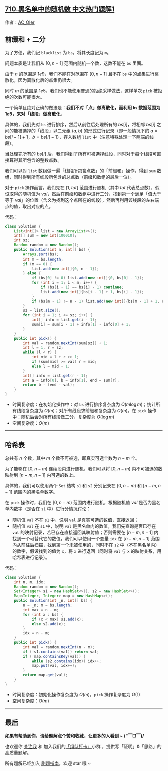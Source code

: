 ## [710.黑名单中的随机数 中文热门题解1](https://leetcode.cn/problems/random-pick-with-blacklist/solutions/100000/by-ac_oier-2rww)

作者：[AC_OIer](https://leetcode.cn/u/AC_OIer)
## 前缀和 + 二分

为了方便，我们记 `blacklist` 为 `bs`，将其长度记为 `m`。

问题本质是让我们从 $[0, n - 1]$ 范围内随机一个数，这数不能在 `bs` 里面。

由于 $n$ 的范围是 $1e9$，我们不能在对范围在 $[0, n - 1]$ 且不在 `bs` 中的点集进行离散化，因为离散化后的点集仍很大。

同时 $m$ 的范围是 $1e5$，我们也不能使用普通的拒绝采样做法，这样单次 `pick` 被拒绝的次数可能很大。

一个简单且绝对正确的做法是：**我们不对「点」做离散化，而利用 `bs` 数据范围为 $1e5$，来对「线段」做离散化**。

具体的，我们先对 `bs` 进行排序，然后从前往后处理所有的 $bs[i]$，将相邻 $bs[i]$ 之间的能被选择的「线段」以二元组 $(a, b)$ 的形式进行记录（即一般情况下的 $a = bs[i - 1] + 1$，$b = bs[i] - 1$），存入数组 `list` 中（注意特殊处理一下两端的线段）。

当处理完所有的 $bs[i]$ 后，我们得到了所有可被选择线段，同时对于每个线段可直接算得其所包含的整数点数。

我们可以对 `list` 数组做一遍「线段所包含点数」的「前缀和」操作，得到 `sum` 数组，同时得到所有线段所包含的总点数（前缀和数组的最后一位）。

对于 `pick` 操作而言，我们先在 $[1, tot]$ 范围进行随机（其中 $tot$ 代表总点数），假设取得的随机值为 $val$，然后在前缀和数组中进行二分，找到第一个满足「值大于等于 $val$」的位置（含义为找到这个点所在的线段），然后再利用该线段的左右端点的值，取出对应的点。

代码：
```Java []
class Solution {
    List<int[]> list = new ArrayList<>();
    int[] sum = new int[100010];
    int sz;
    Random random = new Random();
    public Solution(int n, int[] bs) {
        Arrays.sort(bs);
        int m = bs.length;
        if (m == 0) {
            list.add(new int[]{0, n - 1});
        } else {
            if (bs[0] != 0) list.add(new int[]{0, bs[0] - 1});
            for (int i = 1; i < m; i++) {
                if (bs[i - 1] == bs[i] - 1) continue;
                list.add(new int[]{bs[i - 1] + 1, bs[i] - 1});
            }
            if (bs[m - 1] != n - 1) list.add(new int[]{bs[m - 1] + 1, n - 1});
        }
        sz = list.size();
        for (int i = 1; i <= sz; i++) {
            int[] info = list.get(i - 1);
            sum[i] = sum[i - 1] + info[1] - info[0] + 1;
        }
    }
    public int pick() {
        int val = random.nextInt(sum[sz]) + 1;
        int l = 1, r = sz;
        while (l < r) {
            int mid = l + r >> 1;
            if (sum[mid] >= val) r = mid;
            else l = mid + 1;
        }
        int[] info = list.get(r - 1);
        int a = info[0], b = info[1], end = sum[r];
        return b - (end - val);
    }
}
```
* 时间复杂度：在初始化操作中：对 `bs` 进行排序复杂度为 $O(m\log{m})$；统计所有线段复杂度为 $O(m)$；对所有线段求前缀和复杂度为 $O(m)$。在 `pick` 操作中：随机后会对所有线段做二分，复杂度为 $O(\log{m})$
* 空间复杂度：$O(m)$

---

## 哈希表 

总共有 $n$ 个数，其中 $m$ 个数不可被选，即真实可选个数为 $n - m$ 个。

为了能够在 $[0, n - m)$ 连续段内进行随机，我们可以将 $[0, n - m)$ 内不可被选的数映射到 $[n - m, n - 1]$ 内可选的数上。

具体的，我们可以使用两个 `Set` 结构 `s1` 和 `s2` 分别记录在 $[0, n - m)$ 和 $[n - m, n - 1]$ 范围内的黑名单数字。

在 `pick` 操作时，我们在 $[0, n - m)$ 范围内进行随机，根据随机值 $val$ 是否为黑名单内数字（是否在 `s1` 中）进行分情况讨论：

* 随机值 `val` 不在 `s1` 中，说明 `val` 是真实可选的数值，直接返回；
* 随机值 `val` 在 `s1` 中，说明 `val` 是黑名单内的数值，我们先查询是否已存在 `val` 的映射记录，若已存在直接返回其映射值；否则需要在 $[n - m, n - 1]$ 内找到一个可替代它的数值，我们可以使用一个变量 `idx` 在 $[n- m, n - 1]$ 范围内从前往后扫描，找到第一个未被使用的，同时不在 `s2` 中（不在黑名单内）的数字，假设找到的值为 `x`，将 `x` 进行返回（同时将 `val` 与 `x` 的映射关系，用哈希表进行记录）。

代码：
```Java 
class Solution {
    int n, m, idx;
    Random random = new Random();
    Set<Integer> s1 = new HashSet<>(), s2 = new HashSet<>();
    Map<Integer, Integer> map = new HashMap<>();
    public Solution(int _n, int[] bs) {
        n = _n; m = bs.length;
        int max = n - m;
        for (int x : bs) {
            if (x < max) s1.add(x);
            else s2.add(x);
        }
        idx = n - m;
    }
    public int pick() {
        int val = random.nextInt(n - m);
        if (!s1.contains(val)) return val;
        if (!map.containsKey(val)) {
            while (s2.contains(idx)) idx++;
            map.put(val, idx++);
        }
        return map.get(val);
    }
}
```
* 时间复杂度：初始化操作复杂度为 $O(m)$，`pick` 操作复杂度为 $O(1)$
* 空间复杂度：$O(m)$

---

## 最后

**如果有帮助到你，请给题解点个赞和收藏，让更多的人看到 ~ ("▔□▔)/**

也欢迎你 [关注我](https://oscimg.oschina.net/oscnet/up-19688dc1af05cf8bdea43b2a863038ab9e5.png) 和 加入我们的[「组队打卡」](https://leetcode-cn.com/u/ac_oier/)小群 ，提供写「证明」&「思路」的高质量题解。

所有题解已经加入 [刷题指南](https://github.com/SharingSource/LogicStack-LeetCode/wiki)，欢迎 star 哦 ~